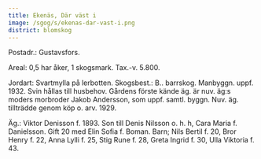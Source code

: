 ```yaml
---
title: Ekenäs, Där väst i
image: /sgog/s/ekenas-dar-vast-i.png
district: blomskog
---
```


Postadr.: Gustavsfors.

Areal: 0,5 har åker, 1 skogsmark. Tax.-v. 5.800.

Jordart: Svartmylla på lerbotten. Skogsbest.: B.. barrskog. Manbyggn.
uppf. 1932. Svin hållas till husbehov. Gårdens förste kände äg. är nuv. äg:s
moders morbroder Jakob Andersson, som uppf. samtl. byggn. Nuv. äg. tillträdde
genom köp o. arv. 1929.

Äg.: Viktor Denisson f. 1893. Son till Denis Nilsson o. h. h, Cara Maria f.
Danielsson. Gift 20 med Elin Sofia f. Boman. Barn; Nils Bertil f. 20, Bror Henry
f. 22, Anna Lylli f. 25, Stig Rune f. 28, Greta Ingrid f. 30, Ulla Viktoria
f. 43.
